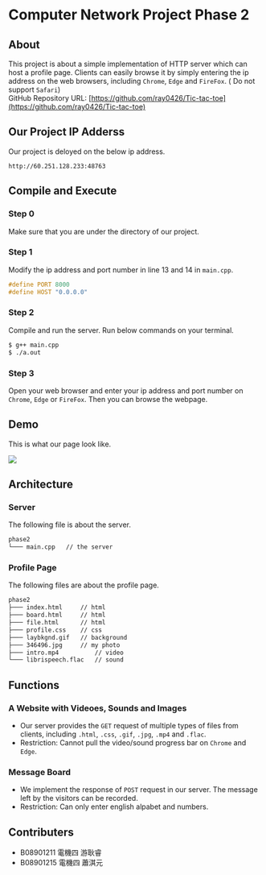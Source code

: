 # Computer Network Project Phase 2
## About
This project is about a simple implementation of HTTP server which can host a profile page. Clients can easily browse it by simply entering the ip address on the web browsers, including `Chrome`, `Edge` and `FireFox`.  ( Do not support `Safari`)\
GitHub Repository URL: [https://github.com/ray0426/Tic-tac-toe](https://github.com/ray0426/Tic-tac-toe) 

## Our Project IP Adderss
Our project is deloyed on the below ip address.

```
http://60.251.128.233:48763
```

## Compile and Execute
### Step 0
Make sure that you are under the directory of our project. 

### Step 1
Modify the ip address and port number in line 13 and 14 in `main.cpp`.

```c++
#define PORT 8000
#define HOST "0.0.0.0"
```

### Step 2
Compile and run the server. Run below commands on your terminal. 

```bash
$ g++ main.cpp
$ ./a.out
```

### Step 3
Open your web browser and enter your ip address and port number on `Chrome`, `Edge` or `FireFox`. Then you can browse the webpage. 

## Demo
This is what our page look like.

[<img src="https://drive.google.com/file/d/1ZTZZK-RbhgxNzteOVDA2jnUpRTEiuT9u/preview">](https://drive.google.com/file/d/15lyMjopYzNLPRqalIy9j1eI02Aun5lDj/preview "Demo Video")

## Architecture
### Server
The following file is about the server. 

```bash
phase2
└─── main.cpp	// the server
```

### Profile Page
The following files are about the profile page.

```bash
phase2
├─── index.html	    // html
├─── board.html     // html
├─── file.html      // html
├─── profile.css	// css
├─── laybkgnd.gif	// background
├─── 346496.jpg		// my photo
├─── intro.mp4          // video
└─── librispeech.flac   // sound
```


## Functions

### A Website with Videoes, Sounds and Images
- Our server provides the `GET` request of multiple types of files from clients, including `.html`, `.css`, `.gif`, `.jpg`, `.mp4` and `.flac`. 
- Restriction: Cannot pull the video/sound progress bar on `Chrome` and `Edge`.
### Message Board
- We implement the response of `POST` request in our server. The message left by the visitors can be recorded.  
- Restriction: Can only enter english alpabet and numbers.

## Contributers

* B08901211 電機四 游耿睿
* B08901215 電機四 蕭淇元
